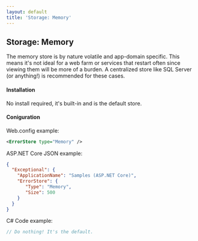```yaml
---
layout: default
title: 'Storage: Memory'
---
```

## Storage: Memory

The memory store is by nature volatile and app-domain specific. This means it's not ideal for a web farm or services that restart often since viewing them will be more of a burden. A centralized store like SQL Server (or anything!) is recommended for these cases.

#### Installation
No install required, it's built-in and is the default store.

#### Coniguration
Web.config example:
```xml
<ErrorStore type="Memory" />
```

ASP.NET Core JSON example:
```json
{
  "Exceptional": {
    "ApplicationName": "Samples (ASP.NET Core)",
    "ErrorStore": {
       "Type": "Memory",
       "Size": 500
    }
  }
}
```

C# Code example:
```c#
// Do nothing! It's the default.
```